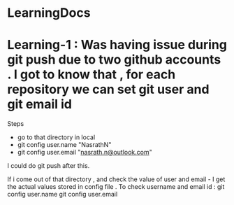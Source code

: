 # LearningDocs

# Learning-1 : Was having issue during git push due to two github accounts . I got to know that , for each repository we can set git user and git email id 
Steps 
- go to that directory in local
- git config user.name "NasrathN"
- git config user.email "nasrath.n@outlook.com"

I could do git push after this.

If i come out of that directory , and check the value of user and email - I get the actual values stored in config file .
To check username and email id :
git config user.name
git config user.email


